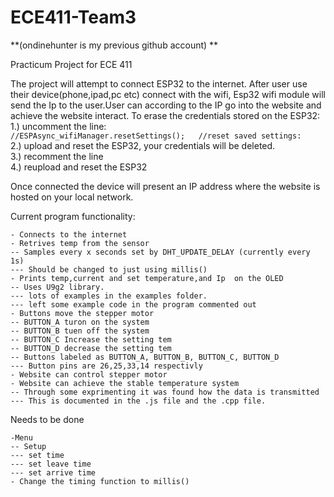 # ECE411-Team3

**(ondinehunter is my previous github account)
**

Practicum Project for ECE 411


The project will attempt to connect ESP32 to the internet. After user use their device(phone,ipad,pc etc) connect with the wifi, Esp32 wifi module will send the Ip to the user.User can according to the IP go into the website and achieve the website interact.
To erase the credentials stored on the ESP32:     
    1.) uncomment the line:     
  ```//ESPAsync_wifiManager.resetSettings();   //reset saved settings:```     
    2.) upload and reset the ESP32, your credentials will be deleted.     
    3.) recomment the line     
    4.) reupload and reset the ESP32     

Once connected the device will present an IP address where the website is hosted on your local network.



Current program functionality:

    - Connects to the internet
    - Retrives temp from the sensor
    -- Samples every x seconds set by DHT_UPDATE_DELAY (currently every 1s)
    --- Should be changed to just using millis()
    - Prints temp,current and set temperature,and Ip  on the OLED
    -- Uses U9g2 library.
    --- lots of examples in the examples folder.  
    --- left some example code in the program commented out
    - Buttons move the stepper motor
    -- BUTTON_A turon on the system
    -- BUTTON_B tuen off the system
    -- BUTTON_C Increase the setting tem
    -- BUTTON_D decrease the setting tem
    -- Buttons labeled as BUTTON_A, BUTTON_B, BUTTON_C, BUTTON_D
    --- Button pins are 26,25,33,14 respectivly
    - Website can control stepper motor
    - Website can achieve the stable temperature system
    -- Through some exprimenting it was found how the data is transmitted
    --- This is documented in the .js file and the .cpp file.
    
Needs to be done

    -Menu
    -- Setup
    --- set time
    --- set leave time
    --- set arrive time
    - Change the timing function to millis()
    

    
